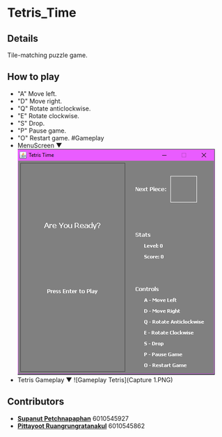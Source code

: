 # Tetris_Time
## Details
Tile-matching puzzle game.
## How to play
- "A" Move left.
- "D" Move right.
- "Q" Rotate anticlockwise.
- "E" Rotate clockwise.
- "S" Drop.
- "P" Pause game.
- "O" Restart game.
#Gameplay
- MenuScreen ▼  ![Menu screen](Capture.PNG)
- Tetris Gameplay ▼  ![Gameplay Tetris](Capture 1.PNG)
## Contributors
- [**Supanut Petchnapaphan**](https://github.com/SupanutK) 6010545927
- [**Pittayoot Ruangrungratanakul**](https://github.com/khaopanbit) 6010545862
